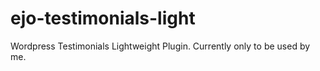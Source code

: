 # ejo-testimonials-light
Wordpress Testimonials Lightweight Plugin. Currently only to be used by me.

